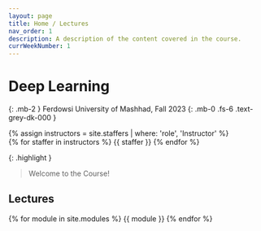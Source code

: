 ```yaml
---
layout: page
title: Home / Lectures
nav_order: 1
description: A description of the content covered in the course.
currWeekNumber: 1
---
```


# Deep Learning

{: .mb-2 }
Ferdowsi University of Mashhad, Fall 2023
{: .mb-0 .fs-6 .text-grey-dk-000 }


<div>
{% assign instructors = site.staffers | where: 'role', 'Instructor' %}
  <div class="role">
    {% for staffer in instructors %}
    {{ staffer }}
    {% endfor %}
  </div>
</div>

{: .highlight }
> Welcome to the Course!


<a name="lectures"></a>
## Lectures

{% for module in site.modules %}
{{ module }}
{% endfor %}

